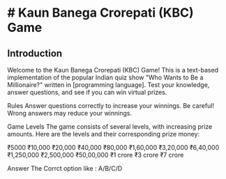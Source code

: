 # # Kaun Banega Crorepati (KBC) Game


## Introduction

Welcome to the Kaun Banega Crorepati (KBC) Game! This is a text-based implementation of the popular Indian quiz show "Who Wants to Be a Millionaire?" written in [programming language]. Test your knowledge, answer questions, and see if you can win virtual prizes.

Rules
Answer questions correctly to increase your winnings.
Be careful! Wrong answers may reduce your winnings.

Game Levels
The game consists of several levels, with increasing prize amounts. Here are the levels and their corresponding prize money:

₹5000
₹10,000
₹20,000
₹40,000
₹80,000
₹1,60,000
₹3,20,000
₹6,40,000
₹1,250,000
₹2,500,000
₹50,00,000
₹1 crore
₹3 crore
₹7 crore

Answer The Corrct option like : A/B/C/D
